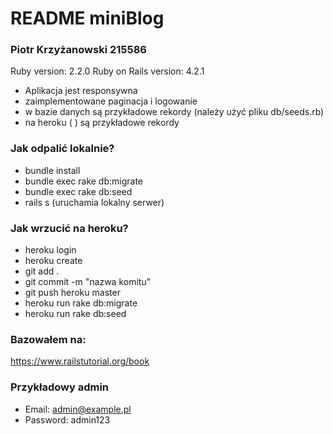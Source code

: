 # README miniBlog #

### Piotr Krzyżanowski 215586 ###

Ruby version: 2.2.0
Ruby on Rails version: 4.2.1

* Aplikacja jest responsywna
* zaimplementowane paginacja i logowanie
* w bazie danych są przykładowe rekordy (należy użyć pliku db/seeds.rb)
* na heroku ( ) są przykładowe rekordy

### Jak odpalić lokalnie? ###

* bundle install
* bundle exec rake db:migrate
* bundle exec rake db:seed
* rails s (uruchamia lokalny serwer)


### Jak wrzucić na heroku? ###

* heroku login
* heroku create
* git add .
* git commit -m "nazwa komitu"
* git push heroku master
* heroku run rake db:migrate
* heroku run rake db:seed

### Bazowałem na: ###
https://www.railstutorial.org/book

### Przykładowy admin ###

* Email: admin@example.pl
* Password: admin123

